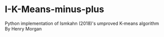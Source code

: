 # I-K-Means-minus-plus
Python implementation of Ismkahn (2018)'s umproved K-means algorithm
By Henry Morgan
